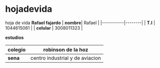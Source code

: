 # hojadevida
hoja de vida 
**Rafael fajardo**
| **nombre**| Rafael |
|-----------|--------|
| **T.I**  | 1044615061 |
| **celular** | 3008011323 |

**estudios**

| **colegio** | robinson de la hoz |
|-------------|--------------------|
| **sena** | centro industrial y de aviacion | 
